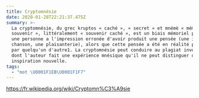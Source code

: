```yaml
---
title: Cryptomnésie
date: 2020-01-28T22:21:37.475Z
summary: >-
  La cryptomnésie, du grec kruptos « caché », « secret » et mnémè « mémoire », «
  souvenir », littéralement « souvenir caché », est un biais mémoriel par lequel
  une personne a l'impression erronée d'avoir produit une pensée (une idée, une
  chanson, une plaisanterie), alors que cette pensée a été en réalité produite
  par quelqu'un d'autre1. La cryptomnésie peut conduire au plagiat involontaire
  dont l'auteur fait une expérience mnésique qu'il ne peut distinguer d'une
  inspiration nouvelle.
tags:
  - "mot \U0001F1EB\U0001F1F7"
---
```

<https://fr.wikipedia.org/wiki/Cryptomn%C3%A9sie>

